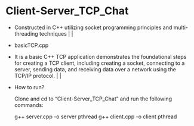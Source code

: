 ﻿# Client-Server_TCP_Chat
 
- Constructed in C++ utilizing socket programming principles and multi-threading techniques
|
|
* basicTCP.cpp

- It is a basic C++ TCP application demonstrates the foundational steps for creating a TCP client, including creating a socket, connecting to a server, sending data, and receiving data over a network using the TCP/IP protocol. 
|
|
* How to run?
	
	Clone and cd to “Client-Server_TCP_Chat” and run the following commands:

 	g++ server.cpp -o server pthread
  	g++ client.cpp -o client pthread
